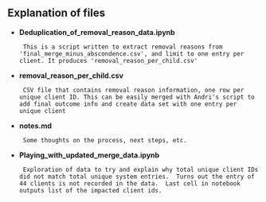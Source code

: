 ## Explanation of files
- __Deduplication_of_removal_reason_data.ipynb__
	
	   This is a script written to extract removal reasons from 'final_merge_minus_abscondence.csv', and limit to one entry per client. It produces 'removal_reason_per_child.csv'

- __removal_reason_per_child.csv__

	   CSV file that contains removal reason information, one row per unique client ID. This can be easily merged with Andri's script to add final outcome info and create data set with one entry per unique client

- __notes.md__

	   Some thoughts on the process, next steps, etc.

- __Playing_with_updated_merge_data.ipynb__

	   Exploration of data to try and explain why total unique client IDs did not match total unique system entries.  Turns out the entry of 44 clients is not recorded in the data.  Last cell in notebook outputs list of the impacted client ids.